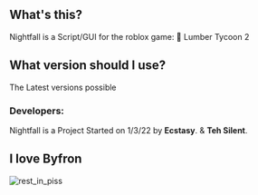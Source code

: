 ## What's this?
Nightfall is a Script/GUI for the roblox game: 🌳 Lumber Tycoon 2

## What version should I use?
The Latest versions possible

### Developers:
Nightfall is a Project Started on 1/3/22 by **Ecstasy**. & **Teh Silent**.


## I love Byfron
![rest_in_piss](https://user-images.githubusercontent.com/59181303/236354874-8be95ab4-deb7-4483-a9d9-f36ccc9fa58b.png)
